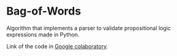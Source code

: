 # Bag-of-Words
Algorithm that implements a parser to validate propositional logic expressions made in Python.

Link of the code in <a href="https://colab.research.google.com/drive/1zEGqIsgzeJ3bfB6Tq3TKRPej8tJsnGSR?usp=sharing/">Google colaboratory</a>.
